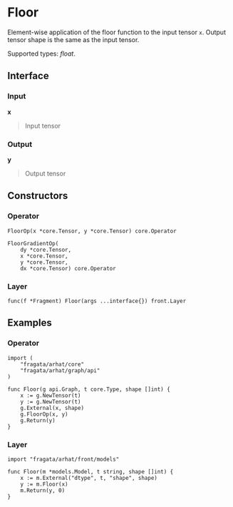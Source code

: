 
# Floor

Element-wise application of the floor function to the input tensor `x`. 
Output tensor shape is the same as the input tensor.

Supported types: *float*.

## Interface

### Input

**x**

>Input tensor

### Output

**y**

>Output tensor

## Constructors

### Operator


```
FloorOp(x *core.Tensor, y *core.Tensor) core.Operator

FloorGradientOp(
    dy *core.Tensor,
    x *core.Tensor,
    y *core.Tensor,
    dx *core.Tensor) core.Operator
```


### Layer


```
func(f *Fragment) Floor(args ...interface{}) front.Layer
```


## Examples

### Operator


```
import (
    "fragata/arhat/core"
    "fragata/arhat/graph/api"
)

func Floor(g api.Graph, t core.Type, shape []int) {
    x := g.NewTensor(t)
    y := g.NewTensor(t)
    g.External(x, shape)
    g.FloorOp(x, y)
    g.Return(y)
}
```


### Layer


```
import "fragata/arhat/front/models"

func Floor(m *models.Model, t string, shape []int) {
    x := m.External("dtype", t, "shape", shape)
    y := m.Floor(x)
    m.Return(y, 0)
}
```

